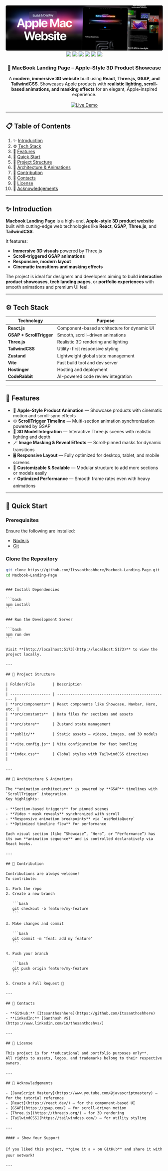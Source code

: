 <div align="center">
  <br />
    <a href="https://github.com/Itssanthoshhere/Macbook-Landing-Page" target="_blank">
      <img src="public/readme/hero.webp" alt="Project Banner">
    </a>
  <br />

  <div>
    <img src="https://img.shields.io/badge/-React-58C4DC?style=for-the-badge&logo=React&logoColor=white" />
    <img src="https://img.shields.io/badge/-Three.js-27136A?style=for-the-badge&logo=three.js&logoColor=white" />
    <img src="https://img.shields.io/badge/-GSAP-88CE02?style=for-the-badge&logo=greensock&logoColor=white" />
    <img src="https://img.shields.io/badge/-TailwindCSS-38B2AC?style=for-the-badge&logo=tailwind-css&logoColor=white" />
    <img src="https://img.shields.io/badge/-Vite-B73BFE?style=for-the-badge&logo=vite&logoColor=white" />
    <img src="https://img.shields.io/badge/-Zustand-181717?style=for-the-badge&logo=react&logoColor=white" />
  </div>

  <div align="center">
    <h3> MacBook Landing Page – Apple-Style 3D Product Showcase</h3>
    A <b>modern, immersive 3D website</b> built using <b>React, Three.js, GSAP, and TailwindCSS</b>.  
    Showcases Apple products with <b>realistic lighting, scroll-based animations, and masking effects</b> for an elegant, Apple-inspired experience.
  </div>
  <br />

  <a href="https://macbook-landing-page-ten.vercel.app/" target="_blank">
    <img src="https://img.shields.io/badge/🚀%20Live%20Demo-brightgreen?style=for-the-badge&logo=vercel&logoColor=white" alt="Live Demo" />
  </a>
</div>

---

## 📋 Table of Contents

1. ✨ [Introduction](#introduction)
2. ⚙️ [Tech Stack](#tech-stack)
3. 🔋 [Features](#features)
4. 🤸 [Quick Start](#quick-start)
5. 🧱 [Project Structure](#project-structure)
6. 🧠 [Architecture & Animations](#architecture--animations)
7. 🤝 [Contribution](#contribution)
8. 🔗 [Contacts](#contacts)
9. 📄 [License](#license)
10. 🙏 [Acknowledgements](#acknowledgements)

---

## ✨ Introduction

**Macbook Landing Page** is a high-end, **Apple-style 3D product website** built with cutting-edge web technologies like **React**, **GSAP**, **Three.js**, and **TailwindCSS**.

It features:

- **Immersive 3D visuals** powered by Three.js
- **Scroll-triggered GSAP animations**
- **Responsive, modern layout**
- **Cinematic transitions and masking effects**

The project is ideal for designers and developers aiming to build **interactive product showcases**, **tech landing pages**, or **portfolio experiences** with smooth animations and premium UI feel.

---

## ⚙️ Tech Stack

| Technology               | Purpose                                     |
| ------------------------ | ------------------------------------------- |
| **React.js**             | Component-based architecture for dynamic UI |
| **GSAP + ScrollTrigger** | Smooth, scroll-driven animations            |
| **Three.js**             | Realistic 3D rendering and lighting         |
| **TailwindCSS**          | Utility-first responsive styling            |
| **Zustand**              | Lightweight global state management         |
| **Vite**                 | Fast build tool and dev server              |
| **Hostinger**            | Hosting and deployment                      |
| **CodeRabbit**           | AI-powered code review integration          |

---

## 🔋 Features

- 💎 **Apple-Style Product Animation** — Showcase products with cinematic motion and scroll-sync effects
- ⚙️ **ScrollTrigger Timeline** — Multi-section animation synchronization powered by GSAP
- 🧩 **3D Model Integration** — Interactive Three.js scenes with realistic lighting and depth
- 🪄 **Image Masking & Reveal Effects** — Scroll-pinned masks for dynamic transitions
- 🖥️ **Responsive Layout** — Fully optimized for desktop, tablet, and mobile screens
- 🎨 **Customizable & Scalable** — Modular structure to add more sections or models easily
- ⚡ **Optimized Performance** — Smooth frame rates even with heavy animations

---

## 🤸 Quick Start

### Prerequisites

Ensure the following are installed:

- [Node.js](https://nodejs.org/)
- [Git](https://git-scm.com/)

### Clone the Repository

```bash
git clone https://github.com/Itssanthoshhere/Macbook-Landing-Page.git
cd Macbook-Landing-Page
```

````

### Install Dependencies

```bash
npm install
```

### Run the Development Server

```bash
npm run dev
```

Visit **[http://localhost:5173](http://localhost:5173)** to view the project locally.

---

## 🧱 Project Structure

| Folder/File        | Description                                        |
| ------------------ | -------------------------------------------------- |
| **src/components** | React components like Showcase, Navbar, Hero, etc. |
| **src/constants**  | Data files for sections and assets                 |
| **src/store**      | Zustand state management                           |
| **public/**        | Static assets – videos, images, and 3D models      |
| **vite.config.js** | Vite configuration for fast bundling               |
| **index.css**      | Global styles with TailwindCSS directives          |

---

## 🧠 Architecture & Animations

The **animation architecture** is powered by **GSAP** timelines with `ScrollTrigger` integration.
Key highlights:

- **Section-based triggers** for pinned scenes
- **Video + mask reveals** synchronized with scroll
- **Responsive animation breakpoints** via `useMediaQuery`
- **Optimized timeline flow** for performance

Each visual section (like “Showcase”, “Hero”, or “Performance”) has its own **animation sequence** and is controlled declaratively via React hooks.

---

## 🤝 Contribution

Contributions are always welcome!
To contribute:

1. Fork the repo
2. Create a new branch

   ```bash
   git checkout -b feature/my-feature
   ```

3. Make changes and commit

   ```bash
   git commit -m "feat: add my feature"
   ```

4. Push your branch

   ```bash
   git push origin feature/my-feature
   ```

5. Create a Pull Request 🎉

---

## 🔗 Contacts

- **GitHub:** [Itssanthoshhere](https://github.com/Itssanthoshhere)
- **LinkedIn:** [Santhosh VS](https://www.linkedin.com/in/thesanthoshvs/)

---

## 📄 License

This project is for **educational and portfolio purposes only**.
All rights to assets, logos, and trademarks belong to their respective owners.

---

## 🙏 Acknowledgements

- [JavaScript Mastery](https://www.youtube.com/@javascriptmastery) – for the tutorial reference
- [React](https://react.dev/) – for the component-based UI
- [GSAP](https://gsap.com/) – for scroll-driven motion
- [Three.js](https://threejs.org/) – for 3D rendering
- [TailwindCSS](https://tailwindcss.com/) – for utility styling

---

#### ⭐ Show Your Support

If you liked this project, **give it a ⭐ on GitHub** and share it with your network!

---
````
